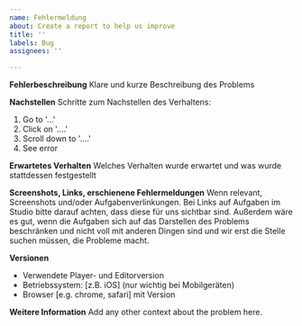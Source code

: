 ```yaml
---
name: Fehlermeldung
about: Create a report to help us improve
title: ''
labels: Bug
assignees: ''

---
```


**Fehlerbeschreibung**
Klare und kurze Beschreibung des Problems

**Nachstellen**
Schritte zum Nachstellen des Verhaltens:
1. Go to '...'
2. Click on '....'
3. Scroll down to '....'
4. See error

**Erwartetes Verhalten**
Welches Verhalten wurde erwartet und was wurde stattdessen festgestellt

**Screenshots, Links, erschienene Fehlermeldungen**
Wenn relevant, Screenshots und/oder Aufgabenverlinkungen. Bei Links auf Aufgaben im Studio bitte darauf achten, dass diese für uns sichtbar sind. Außerdem wäre es gut, wenn die Aufgaben sich auf das Darstellen des Problems beschränken und nicht voll mit anderen Dingen sind und wir erst die Stelle suchen müssen, die Probleme macht.

**Versionen**
- Verwendete Player-  und Editorversion
- Betriebssystem: [z.B. iOS] (nur wichtig bei Mobilgeräten)
- Browser [e.g. chrome, safari] mit Version

**Weitere Information**
Add any other context about the problem here.

